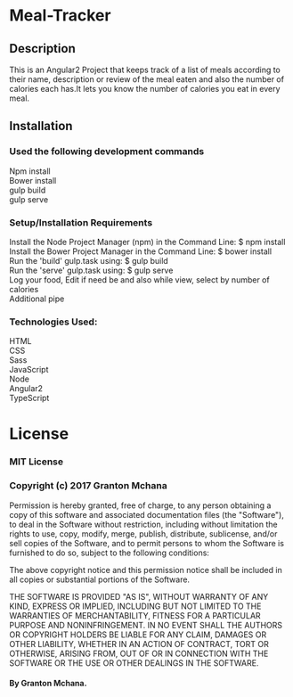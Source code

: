 # Meal-Tracker

## Description

This is an Angular2 Project that keeps track of a list of meals according to their name, description or review of the meal eaten and also the number of calories each has.It lets you know the number of calories you eat in every meal.

## Installation

### Used the following development commands

Npm install<br>
Bower install<br>
gulp build<br>
gulp serve

### Setup/Installation Requirements

Install the Node Project Manager (npm) in the Command Line: $ npm install<br>
Install the Bower Project Manager in the Command Line: $ bower install<br>
Run the 'build' gulp.task using: $ gulp build<br>
Run the 'serve' gulp.task using: $ gulp serve<br>
Log your food, Edit if need be and also while view, select by number of calories<br>
Additional pipe

### Technologies Used:

HTML<br>
CSS<br>
Sass<br>
JavaScript<br>
Node<br>
Angular2<br>
TypeScript

# License

### MIT License

### Copyright (c) 2017 Granton Mchana

Permission is hereby granted, free of charge, to any person obtaining a copy of this software and associated documentation files (the "Software"), to deal in the Software without restriction, including without limitation the rights to use, copy, modify, merge, publish, distribute, sublicense, and/or sell copies of the Software, and to permit persons to whom the Software is furnished to do so, subject to the following conditions:

The above copyright notice and this permission notice shall be included in all copies or substantial portions of the Software.

THE SOFTWARE IS PROVIDED "AS IS", WITHOUT WARRANTY OF ANY KIND, EXPRESS OR IMPLIED, INCLUDING BUT NOT LIMITED TO THE WARRANTIES OF MERCHANTABILITY, FITNESS FOR A PARTICULAR PURPOSE AND NONINFRINGEMENT. IN NO EVENT SHALL THE AUTHORS OR COPYRIGHT HOLDERS BE LIABLE FOR ANY CLAIM, DAMAGES OR OTHER LIABILITY, WHETHER IN AN ACTION OF CONTRACT, TORT OR OTHERWISE, ARISING FROM, OUT OF OR IN CONNECTION WITH THE SOFTWARE OR THE USE OR OTHER DEALINGS IN THE SOFTWARE.

#### By Granton Mchana.
